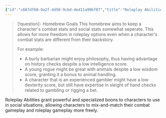 ```yaml
---
{"id":"c667df60-9a2f-4d50-9cbd-ded11a99bf87","title":"Roleplay Abilities","description":"Roleplay Abilities grant powerful and specialized boons to characters to use in social situations, allowing characters to mix-and-match their combat gameplay and roleplay gameplay more freely.","publish":true,"date_created":"Sunday, April 21st 2024, 10:02:46 pm","date_modified":"Monday, April 22nd 2024, 10:53:16 pm","cssclasses":["mado-heading"],"path":"Tabletop/Homebrew/Dungeons & Dragons/Roleplay Abilities/index.md","permalink":"/tabletop/homebrew/dungeons-and-dragons/roleplay-abilities/index/","PassFrontmatter":true}
---
```



> [!question]- Homebrew Goals
> This homebrew aims to keep a character's combat stats and social stats somewhat seperate. This allows for more freedom in roleplay options even when a character's combat stats are different from their backstory.
>
> For example:
> - A burly barbarian might enjoy philosophy, thus having advantage on history checks despite a low intelligence score.
> - A young rogue might be great with animals despite a low wisdom score, granting it a bonus to animal handling.
> - A character that is an experienced gambler might have a low dexterity score, but still have expertise in sleight of hand checks related to gambling or rigging a bet.

Roleplay Abilities grant powerful and specialized boons to characters to use in social situations, allowing characters to mix-and-match their combat gameplay and roleplay gameplay more freely.
